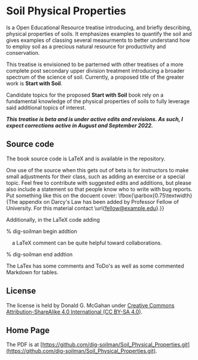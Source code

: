# Soil Physical Properties

Is a Open Educational Resource treatise introducing, and briefly describing, physical properties of soils. It emphasizes examples to quantify the soil and gives examples of classing several measurments to better understand how to employ soil as a precious natural resource for productivity and conservation.

This treatise is envisioned to be parterned with other treatises of a more complete post secondary upper division treatment introducing a broader spectrum of the science of soil. Currently, a proposed title of the greater work is **Start with Soil**. 

Candidate topics for the proposed **Start with Soil** book rely on a fundamental knowledge of the physical properties of soils to fully leverage said additional topics of interest.

***This treatise is beta and is under active edits and revisions. As such, I expect corrections active in August and September 2022.***

## Source code

The book source code is LaTeX and is available in the repository.

One use of the source when this gets out of beta is for instructors to make small adjustments for their class, such as adding an exercise or a special topic. Feel free to contribute with suggested edits and additions, but please also include a statement so that people know who to write with bug reports. Put something like this on the docuent cover: \fbox{\parbox{0.75\textwidth}{The appendix on Darcy's Law has been added by Professor Fellow of University. For this material contact \url{fellow@example.edu}.}}

Additionally, in the LaTeX code adding 

% dig-soilman begin addtion

&nbsp;&nbsp;&nbsp; a LaTeX comment can be quite helpful toward collaborations.
   
% dig-soilman end addtion

The LaTex has some comments and ToDo's as well as some commented Markdown for tables.

## License

The license is held by Donald G. McGahan under [Creative Commons Attribution-ShareAlike 4.0 International (CC BY-SA 4.0)](https://creativecommons.org/licenses/by-sa/4.0/).

## Home Page

The PDF is at [https://github.com/dig-soilman/Soil_Physical_Properties.git](https://github.com/dig-soilman/Soil_Physical_Properties.git).

